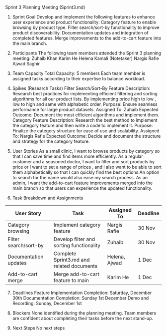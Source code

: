 Sprint 3 Planning Meeting (Sprint3.md)

1. Sprint Goal
Develop and implement the following features to enhance user experience and product functionality:
Category feature to enable browsing by product type.
Filter search/sort-by functionality to improve product discoverability.
Documentation updates and integration of completed features.
Merge improvements to the add-to-cart feature into the main branch.

2. Participants
The following team members attended the Sprint 3 planning meeting:
Zuhaib Khan
Karim He
Helena Kamali (Notetaker)
Nargis Rafie
Ajwad Saghir

3. Team Capacity
Total Capacity: 5 members
Each team member is assigned tasks according to their expertise to balance workload.

4. Spikes (Research Tasks)
Filter Search/Sort-By Feature
Description: Research best practices for implementing efficient filtering and sorting algorithms for all our product lists. By implementing price high to low , low to high and same with alphabetic order.
Purpose: Ensure seamless performance for large product datasets.
Assigned To: Zuhaib
Expected Outcome: Document the most efficient algorithms and implement them.
Category Feature
Description: Research the best method to implement the category feature and then write a code to implement it.
Purpose: Finalize the category structure for ease of use and scalability.
Assigned To: Nargis Rafie
Expected Outcome: Decide and document the structure and strategy for the category feature.

5. User Stories
As a small clinic, I want to browse products by category so that I can save time and find items more efficiently.
As a regular customer and a seasoned doctor, I want to filter and sort products by price or I want to set a range of prices , and I also want to be able to sort them alphabetically so that I can quickly find the best options.An option to search for the name would also ease my search process.
As an admin, I want the add-to-cart feature improvements merged into the main branch so that users can experience the updated functionality.

6. Task Breakdown and Assignments

| **User Story**         | **Task**                              | **Assigned To**   | **Deadline** |
|-------------------------|---------------------------------------|-------------------|--------------|
| Category browsing       | Implement category feature           | Nargis Rafie      | 30 Nov       |
| Filter search/sort-by   | Develop filter and sorting functionality | Zuhaib            | 30 Nov       |
| Documentation updates   | Complete Sprint3.md and related documents | Helena, Ajwad     | 1 Dec        |
| Add-to-cart merge       | Merge add-to-cart feature to main    | Karim He          | 1 Dec        |


7. Deadlines
Feature Implementation Completion: Saturday, December 30th
Documentation Completion: Sunday 1st December
Demo and Recording: Sunday, December 1st


8. Blockers
None identified during the planning meeting. Team members are confident about completing their tasks before the next stand-up.

9. Next Steps
No next steps
